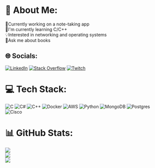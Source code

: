 # 💫 About Me:
🔭Currently working on a note-taking app<br>🌱I'm currently learning C/C++<br>💡Interested in networking and operating systems<br>💬Ask me about books 


## 🌐 Socials:
[![LinkedIn](https://img.shields.io/badge/LinkedIn-%230077B5.svg?logo=linkedin&logoColor=white)]([[https://linkedin.com/in/Daniël%20Nales](https://www.linkedin.com/in/dani%C3%ABl-nales-76a0aa319/)](https://www.linkedin.com/in/dani%C3%ABl-nales-76a0aa319/)) [![Stack Overflow](https://img.shields.io/badge/-Stackoverflow-FE7A16?logo=stack-overflow&logoColor=white)](https://stackoverflow.com/users/26380457) [![Twitch](https://img.shields.io/badge/Twitch-%239146FF.svg?logo=Twitch&logoColor=white)](https://twitch.tv/notmellowzippy) 

# 💻 Tech Stack:
![C](https://img.shields.io/badge/c-%2300599C.svg?style=for-the-badge&logo=c&logoColor=white) ![C#](https://img.shields.io/badge/c%23-%23239120.svg?style=for-the-badge&logo=csharp&logoColor=white) ![C++](https://img.shields.io/badge/c++-%2300599C.svg?style=for-the-badge&logo=c%2B%2B&logoColor=white) ![Docker](https://img.shields.io/badge/docker-%230db7ed.svg?style=for-the-badge&logo=docker&logoColor=white) ![AWS](https://img.shields.io/badge/AWS-%23FF9900.svg?style=for-the-badge&logo=amazon-aws&logoColor=white) ![Python](https://img.shields.io/badge/python-3670A0?style=for-the-badge&logo=python&logoColor=ffdd54) ![MongoDB](https://img.shields.io/badge/MongoDB-%234ea94b.svg?style=for-the-badge&logo=mongodb&logoColor=white) ![Postgres](https://img.shields.io/badge/postgres-%23316192.svg?style=for-the-badge&logo=postgresql&logoColor=white) ![Cisco](https://img.shields.io/badge/cisco-%23049fd9.svg?style=for-the-badge&logo=cisco&logoColor=black)
# 📊 GitHub Stats:
![](https://github-readme-stats.vercel.app/api?username=MellowZippy1&theme=tokyonight&hide_border=false&include_all_commits=true&count_private=false)<br/>
![](https://github-readme-streak-stats.herokuapp.com/?user=MellowZippy1&theme=tokyonight&hide_border=false)<br/>
![](https://github-readme-stats.vercel.app/api/top-langs/?username=MellowZippy1&theme=tokyonight&hide_border=false&include_all_commits=true&count_private=false&layout=compact)

<!-- Proudly created with GPRM ( https://gprm.itsvg.in ) -->
